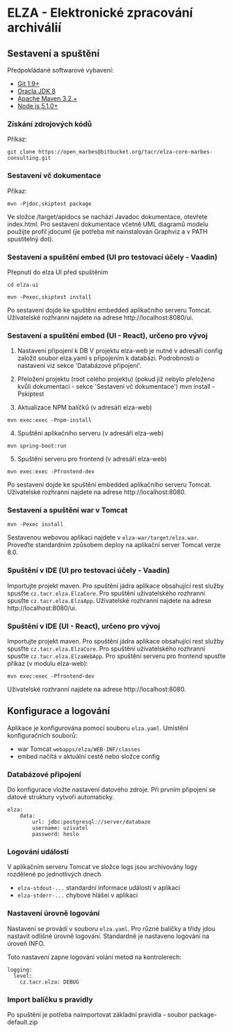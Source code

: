 # ELZA - Elektronické zpracování archiválií

## Sestavení a spuštění

Předpokládané softwarové vybavení:

* [Git 1.9+](https://git-scm.com/download/win)
* [Oracla JDK 8](http://www.oracle.com/technetwork/java/javase/downloads/jdk8-downloads-2133151.html)
* [Apache Maven 3.2.+](https://maven.apache.org/download.cgi)
* [Node.js 5.1.0+](https://nodejs.org/)

### Získání zdrojových kódů
Příkaz:
```
git clone https://open_marbes@bitbucket.org/tacr/elza-core-marbes-consulting.git
```

### Sestavení vč dokumentace
Příkaz:
```
mvn -Pjdoc,skiptest package
```
Ve složce /target/apidocs se nachází Javadoc dokumentace, otevřete index.html.
Pro sestavení dokumentace včetně UML diagramů modelu použijte profil jdocuml (je potřeba mít nainstalován Graphviz a v PATH spustitelný dot).


### Sestavení a spuštění embed (UI pro testovací účely - Vaadin)

Přepnutí do elza UI před spuštěním
```
cd elza-ui
```

```
mvn -Pexec,skiptest install
```

Po sestavení dojde ke spuštění embedded aplikačního serveru Tomcat.
Uživatelské rozhranní najdete na adrese http://localhost:8080/ui.

### Sestavení a spuštění embed (UI - React), určeno pro vývoj

1. Nastavení připojení k DB
V projektu elza-web je nutné v adresáři config založit soubor elza.yaml s připojením k databázi.
Podrobnosti o nastavení viz sekce 'Databázové připojení'.

2. Přeložení projektu (root celého projektu) (pokud již nebylo přeloženo kvůli dokumentaci - sekce 'Sestavení vč dokumentace')
mvn install -Pskiptest

3. Aktualizace NPM balíčků (v adresáři elza-web)
```
mvn exec:exec -Pnpm-install
```

4. Spuštění aplikačního serveru (v adresáři elza-web)
```
mvn spring-boot:run
```

5. Spuštění serveru pro frontend (v adresáři elza-web)
```
mvn exec:exec -Pfrontend-dev
```

Po sestavení dojde ke spuštění embedded aplikačního serveru Tomcat.
Uživatelské rozhranní najdete na adrese http://localhost:8080.

### Sestavení a spuštění war v Tomcat
```
mvn -Pexec install
```

Sestavenou webovou aplikaci najdete v `elza-war/target/elza.war`.
Proveďte standardním způsobem deploy na aplikační server Tomcat verze 8.0.

### Spuštění v IDE (UI pro testovací účely - Vaadin)
Importujte projekt maven.
Pro spuštění jádra aplikace obsahující rest služby spusťte `cz.tacr.elza.ElzaCore`.
Pro spuštění uživatelského rozhranní spusťte `cz.tacr.elza.ElzaApp`.
Uživatelské rozhranní najdete na adrese http://localhost:8080/ui.

### Spuštění v IDE (UI - React), určeno pro vývoj
Importujte projekt maven.
Pro spuštění jádra aplikace obsahující rest služby spusťte `cz.tacr.elza.ElzaCore`.
Pro spuštění uživatelského rozhranní spusťte `cz.tacr.elza.ElzaWebApp`.
Pro spuštění serveru pro frontend spusťte příkaz (v modulu elza-web):
```
mvn exec:exec -Pfrontend-dev
```
Uživatelské rozhranní najdete na adrese http://localhost:8080.

## Konfigurace a logování

Aplikace je konfigurována pomocí souboru `elza.yaml`. Umístění konfiguračních souborů:

* war Tomcat `webapps/elza/WEB-INF/classes`
* embed načítá v aktuální cestě nebo složce config

### Databázové připojení
Do konfigurace vložte nastavení datového zdroje. Při prvním připojení se datové struktury vytvoří automaticky.

```
elza:
    data:
        url: jdbc:postgresql://server/databaze
        username: uzivatel
        password: heslo
```

### Logování událostí
V aplikačním serveru Tomcat ve složce logs jsou archivovány logy rozdělené po jednotlivých dnech.

* `elza-stdout-...` standardní informace událostí v aplikaci
* `elza-stderr-...` chybové hlášeí v aplikaci

### Nastavení úrovně logování
Nastavení se provádí v souboru `elza.yaml`. Pro různé balíčky a třídy jdou nastavit odlišné úrovně logování. Standardně
je nastaveno logování na úroveň INFO. 

Toto nastavení zapne logování volání metod na kontrolerech:

```
logging:
  level:
    cz.tacr.elza: DEBUG
```

### Import balíčku s pravidly
Po spuštění je potřeba naimportovat základní pravidla - soubor package-default.zip
